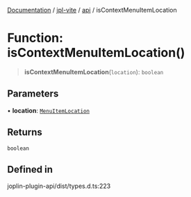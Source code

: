 [Documentation](../../../packages.md) / [jpl-vite](../../index.md) / [api](../index.md) / isContextMenuItemLocation

# Function: isContextMenuItemLocation()

> **isContextMenuItemLocation**(`location`): `boolean`

## Parameters

• **location**: [`MenuItemLocation`](../enumerations/MenuItemLocation.md)

## Returns

`boolean`

## Defined in

joplin-plugin-api/dist/types.d.ts:223
